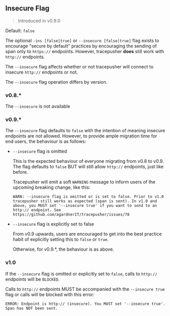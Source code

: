## Insecure Flag

> Introduced in v0.9.0

Default: `false`

The optional `-ins [false|true]` or `--insecure [false|true]` flag exists to encourage "secure by default" practices by encouraging the sending of span only to `https://` endpoints. However, tracepusher **does** still work with `http://` endpoints.

The `--insecure` flag affects whether or not tracepusher will connect to insecure `http://` endpoints or not.

The `--insecure` flag operation differs by version.

### v0.8.*

The `--insecure` is not available

### v0.9.*

The `--insecure` flag defaults to `false` with the intention of meaning insecure endpoints are not allowed. However, to provide ample migration time for end users, the behaviour is as follows:

- `--insecure` flag is omitted

  This is the expected behaviour of everyone migrating from v0.8 to v0.9.
  The flag defaults to `false` BUT will still allow `http://` endpoints, just like before.
  
  Tracepusher will emit a soft `WARNING` message to inform users of the upcoming breaking change, like this:

  ```
  WARN: --insecure flag is omitted or is set to false. Prior to v1.0 tracepusher still works as expected (span is sent). In v1.0 and above, you MUST set '--insecure true' if you want to send to an http:// endpoint. See https://github.com/agardnerIT/tracepusher/issues/78
  ```

- `--insecure` flag is explicitly set to false

  From v0.9 upwards, users are encouraged to get into the best practice habit of explicitly setting this to `false` or `true`.

  Otherwise, for v0.9.*, the behaviour is as above.

### v1.0

If the `--insecure` flag is omitted or explicitly set to `false`, calls to `http://` endpoints will be `BLOCKED`.

Calls to `http://` endpoints MUST be accompanied with the `--insecure true` flag or calls will be blocked with this error:

```
ERROR: Endpoint is http:// (insecure). You MUST set '--insecure true'. Span has NOT been sent.
```

